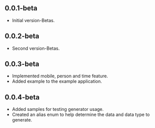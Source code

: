 ## 0.0.1-beta

- Initial version-Betas.

## 0.0.2-beta

- Second version-Betas.

## 0.0.3-beta

- Implemented mobile, person and time feature.
- Added example to the example application.

## 0.0.4-beta

- Added samples for testing generator usage.
- Created an alias enum to help determine the data and data type to generate.
